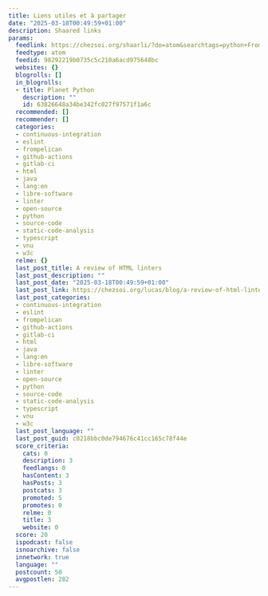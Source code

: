 ```yaml
---
title: Liens utiles et à partager
date: "2025-03-18T00:49:59+01:00"
description: Shaared links
params:
  feedlink: https://chezsoi.org/shaarli/?do=atom&searchtags=python+FromPelican
  feedtype: atom
  feedid: 98292219b0735c5c210a6acd975648bc
  websites: {}
  blogrolls: []
  in_blogrolls:
  - title: Planet Python
    description: ""
    id: 63826648a34be342fc027f97571f1a6c
  recommended: []
  recommender: []
  categories:
  - continuous-integration
  - eslint
  - frompelican
  - github-actions
  - gitlab-ci
  - html
  - java
  - lang:en
  - libre-software
  - linter
  - open-source
  - python
  - source-code
  - static-code-analysis
  - typescript
  - vnu
  - w3c
  relme: {}
  last_post_title: A review of HTML linters
  last_post_description: ""
  last_post_date: "2025-03-18T00:49:59+01:00"
  last_post_link: https://chezsoi.org/lucas/blog/a-review-of-html-linters.html
  last_post_categories:
  - continuous-integration
  - eslint
  - frompelican
  - github-actions
  - gitlab-ci
  - html
  - java
  - lang:en
  - libre-software
  - linter
  - open-source
  - python
  - source-code
  - static-code-analysis
  - typescript
  - vnu
  - w3c
  last_post_language: ""
  last_post_guid: c0218bbc0de794676c41cc165c78f44e
  score_criteria:
    cats: 0
    description: 3
    feedlangs: 0
    hasContent: 3
    hasPosts: 3
    postcats: 3
    promoted: 5
    promotes: 0
    relme: 0
    title: 3
    website: 0
  score: 20
  ispodcast: false
  isnoarchive: false
  innetwork: true
  language: ""
  postcount: 50
  avgpostlen: 282
---
```

